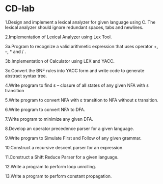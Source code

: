# CD-lab
1.Design and implement a lexical analyzer for given language using C. The lexical analyzer should ignore redundant spaces, tabs and newlines.  

2.Implementation of Lexical Analyzer using Lex Tool.    

3a.Program to recognize a valid arithmetic expression that uses operator +, –, * and / .

3b.Implementation of Calculator using LEX and YACC.    

3c.Convert the BNF rules into YACC form and write code to generate abstract syntax tree.

4.Write program to find ε – closure of all states of any given NFA with ε transition

5.Write program to convert NFA with ε transition to NFA without ε transition.

6.Write program to convert NFA to DFA.

7.Write program to minimize any given DFA.

8.Develop an operator precedence parser for a given language.

9.Write program to Simulate First and Follow of any given grammar.

10.Construct a recursive descent parser for an expression.

11.Construct a Shift Reduce Parser for a given language.

12.Write a program to perform loop unrolling.

13.Write a program to perform constant propagation.
